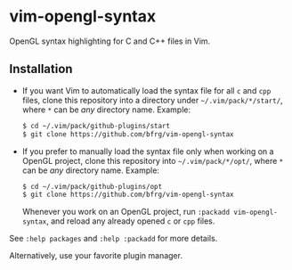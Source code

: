 # vim-opengl-syntax

OpenGL syntax highlighting for C and C++ files in Vim.

## Installation

- If you want Vim to automatically load the syntax file for all `c` and `cpp`
  files, clone this repository into a directory under `~/.vim/pack/*/start/`,
  where `*` can be _any_ directory name. Example:
  ```bash
  $ cd ~/.vim/pack/github-plugins/start
  $ git clone https://github.com/bfrg/vim-opengl-syntax
  ```
- If you prefer to manually load the syntax file only when working on a OpenGL
  project, clone this repository into `~/.vim/pack/*/opt/`, where `*` can be
  _any_ directory name. Example:
  ```bash
  $ cd ~/.vim/pack/github-plugins/opt
  $ git clone https://github.com/bfrg/vim-opengl-syntax
  ```
  Whenever you work on an OpenGL project, run `:packadd vim-opengl-syntax`, and
  reload any already opened `c` or `cpp` files.

See `:help packages` and `:help :packadd` for more details.

Alternatively, use your favorite plugin manager.
